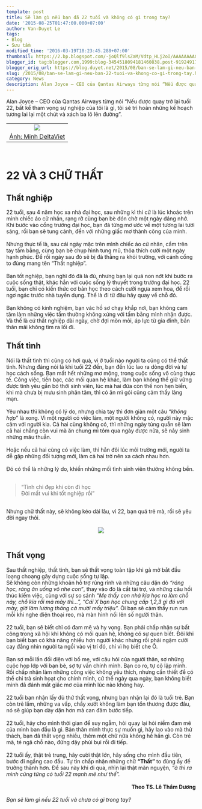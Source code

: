 ```yaml
---
template: post
title: Sẽ làm gì nếu bạn đã 22 tuổi và không có gì trong tay?
date: '2015-08-25T01:47:00.000+07:00'
author: Van-Duyet Le
tags:
- Blog
- Sưu tầm
modified_time: '2016-03-19T18:23:45.288+07:00'
thumbnail: https://2.bp.blogspot.com/-joQlf9lsZaM/Vdtp_HLj2oI/AAAAAAAACyM/_BqDYEDXy_o/s1600/Screenshot_1.png
blogger_id: tag:blogger.com,1999:blog-3454518094181460838.post-9192491707881463799
blogger_orig_url: https://blog.duyet.net/2015/08/ban-se-lam-gi-neu-ban-22-tuoi-va-khong-co-gi-trong-tay.html
slug: /2015/08/ban-se-lam-gi-neu-ban-22-tuoi-va-khong-co-gi-trong-tay.html
category: News
description: Alan Joyce – CEO của Qantas Airways từng nói “Nếu được quay trở lại tuổi 22, bất kể tham vọng sự nghiệp của tôi là gì, tôi sẽ trì hoãn những kế hoạch tương lai lại một chút và xách ba lô lên đường”
---
```


Alan Joyce – CEO của Qantas Airways từng nói “Nếu được quay trở lại tuổi 22, bất kể tham vọng sự nghiệp của tôi là gì, tôi sẽ trì hoãn những kế hoạch tương lai lại một chút và xách ba lô lên đường”.<br /><table align="center" border="0" cellpadding="0" cellspacing="0" class="tr-caption-container" style="border: 0; margin-left: auto; margin-right: auto; text-align: center;"><tbody><tr><td style="text-align: center;"><span style="margin-left: auto; margin-right: auto;"><a href="https://blog.duyetdev.com/2015/08/ban-se-lam-gi-neu-ban-22-tuoi-va-khong-co-gi-trong-tay.html#.Vu02XNx94gs"><img border="0" src="https://2.bp.blogspot.com/-joQlf9lsZaM/Vdtp_HLj2oI/AAAAAAAACyM/_BqDYEDXy_o/s1600/Screenshot_1.png" /></a></span></td></tr><tr><td class="tr-caption" style="text-align: center;"><a href="https://blog.duyetdev.com/2015/08/ban-se-lam-gi-neu-ban-22-tuoi-va-khong-co-gi-trong-tay.html#.Vu02XNx94gs">Ảnh: Minh DeltaViet</a></td></tr></tbody></table><div class="separator" style="clear: both; text-align: center;"></div><a name='more'></a><br /><h2 style="font-size: 2em;">22 VÀ 3 CHỮ THẤT</h2><div><h2>Thất nghiệp</h2><div>22 tuổi, sau 4 năm học xa nhà đại học, sau những kì thi cử là lúc khoác trên mình chiếc áo cử nhân, rạng rỡ cùng bạn bè đón chờ một ngày đáng nhớ. Khi bước vào cổng trường đại học, bạn đã từng mơ ước về một tương lai tươi sáng, rồi bạn sẽ tung cánh, đến với những giấc mơ thành công của mình.</div><div><br /></div><div>Nhưng thực tế là, sau cái ngày mặc trên mình chiếc áo cử nhân, cầm trên tay tấm bằng, cùng bạn bè chụp hình tung mũ, thỏa thích cười một ngày hạnh phúc. Để rồi ngày sau đó sẽ bị đá thẳng ra khỏi trường, với cánh cổng to đùng mang tên “Thất nghiệp”.</div><div><br /></div><div>Bạn tốt nghiệp, bạn nghĩ đó đã là đủ, nhưng bạn lại quá non nớt khi bước ra cuộc sống thật, khác hẳn với cuộc sống lý thuyết trong trường đại học. 22 tuổi, bạn chỉ có kiến thức cơ bản học theo cách cưỡi ngựa xem hoa, để rồi ngơ ngác trước nhà tuyển dụng. Thế là đi từ đâu hãy quay về chỗ đó.</div><div><br /></div><div>Bạn không có kinh nghiệm, bạn vác hồ sơ chạy khắp nơi, bạn không cam tâm làm những việc tầm thường không xứng với tấm bằng mình nhận được. Và thế là cứ thất nghiệp dài ngày, chờ đợi mòn mỏi, áp lực từ gia đình, bản thân mãi không tìm ra lối đi.</div><div><h2>Thất tình</h2><div>Nói là thất tình thì cũng có hơi quá, vì ở tuổi nào người ta cũng có thể thất tình. Nhưng đáng nói là khi tuổi 22 đến, bạn đến lúc lao ra dòng đời và tự học cách sống. Bạn mất hết những mơ mộng, trong cuộc sống vô cùng thực tế. Công việc, tiền bạc, các mối quan hệ khác, làm bạn không thể giữ vững được tình yêu gắn bó thời sinh viên, lúc mà hai đứa còn thề non hẹn biển, khi mà chưa bị mưu sinh phân tâm, thì có ăn mì gói cũng cảm thấy lãng mạn.</div><div><br /></div><div>Yêu nhau thì không có lý do, nhưng chia tay thì đơn giản một câu<i> “không hợp”</i> là xong. Vì một người có việc làm, một người không có, người này mặc cảm với người kia. Cả hai cùng không có, thì những ngày túng quẫn sẽ làm cả hai chẳng còn vui mà ăn chung mì tôm qua ngày được nữa, sẽ nảy sinh những mâu thuẫn.</div><div><br /></div><div>Hoặc nếu cả hai cùng có việc làm, thì hẳn đôi lúc môi trường mới, người ta dễ gặp những đối tượng mới, làm cả hai trở nên xa cách nhau hơn.</div><div><br /></div><div>Đó có thể là những lý do, khiến những mối tình sinh viên thường không bền.</div><div><br /></div><blockquote class="tr_bq">“Tình chi đẹp khi còn đi học<br />Đời mất vui khi tốt nghiệp rồi”</blockquote><div><br /></div><div>Nhưng chữ thất này, sẽ không kéo dài lâu, vì 22, bạn quá trẻ mà, rồi sẽ yêu đời ngay thôi.<br /><br /><div class="separator" style="clear: both; text-align: center;"><img border="0" src="https://3.bp.blogspot.com/-OWFk5-au9G8/VdtnmYsqY1I/AAAAAAAACyA/6k-TMhDl0r4/s1600/chang-trai-1.jpg" /></div><br /></div></div></div><div><h2>Thất vọng</h2><div>Sau thất nghiệp, thất tình, bạn sẽ thất vọng toàn tập khi gà mờ bắt đầu loạng choạng gây dựng cuộc sống tự lập.</div><div>Sẽ không còn những khoản hỗ trợ rủng rỉnh và những câu dặn dò<i> “ráng học, ráng ăn uống vô nhe con”</i>, thay vào đó là cắt tài trợ, và những câu hối thúc kiếm việc, cùng với sự so sánh<i> “Mẹ thấy con nhà kia học ra làm chỗ này, chỗ kia rồi mà mày thì…”, “Cái X bạn học chung cấp 1,2,3 gì đó với mày, giờ làm lương tháng cả mười mấy triệu”.</i> Ôi bạn sẽ cảm thấy run run mỗi khi nghe điện thoại reo, mà màn hình nổi lên số người thân.</div><div><br /></div><div>22 tuổi, bạn sẽ biết chỉ có đam mê và hy vọng. Bạn phải chấp nhận sự bất công trong xã hội khi không có mối quan hệ, không có sự quen biết. Đôi khi bạn biết bạn có khả năng nhiều hơn người khác nhưng rồi phải ngậm cười cay đắng nhìn người ta ngồi vào vị trí đó, chỉ vì họ biết che Ô.</div><div><br /></div><div>Bạn sợ mỗi lần đối diện với bố mẹ, với câu hỏi của người thân, sợ những cuộc họp lớp với bạn bè, sợ tự vấn chính mình. Bạn co ro, tự cô lập mình. Rồi chấp nhận làm những công việc không yêu thích, nhưng cần thiết để có thể chi trả sinh hoạt cho chính mình, cứ thế ngày qua ngày, bạn không biết mình đã đánh mất giấc mơ của mình lúc nào không hay.</div><div><br /></div><div>22 tuổi bạn nhận lấy đủ thứ thất vọng, nhưng bạn nhận lại đó là tuổi trẻ. Bạn còn trẻ lắm, những va vấp, chầy xướt không làm bạn tổn thương được đâu, nó sẽ giúp bạn dày dặn hơn mà can đảm bước tiếp.</div><div><br /></div><div>22 tuổi, hãy cho mình thời gian để suy ngẫm, hỏi quay lại hỏi niềm đam mê của mình ban đầu là gì. Bản thân mình thực sự muốn gì, hãy lao vào mà thử thách, bạn đã thất vọng nhiều, thêm một chữ nữa không hề hấn gì. Còn trẻ mà, té ngã chỗ nào, đứng dậy phủi bụi rồi đi tiếp.</div><div><br /></div><div>22 tuổi ấy, thật trẻ trung, hãy cười thật lớn, hãy sống cho mình đầu tiên, bước đi ngẩng cao đầu. Tự tin chấp nhận những chữ <b>“Thất”</b> to đùng ấy để trưởng thành hơn. Để sau này khi đi qua, nhìn lại thật mãn nguyện,<i> “à thì ra mình cũng từng có tuổi 22 mạnh mẽ như thế”.</i></div><div><br /></div><div style="text-align: right;"><b>Theo TS. Lê Thẩm Dương</b></div><div><br /></div><div><i>Bạn sẽ làm gì nếu 22 tuổi và chưa có gì trong tay?</i></div><div><br /></div></div>